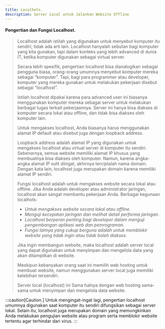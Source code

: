 ```yaml
---
title: Localhots.
description: Server Local untuk Jalankan Website Offline
---
```


#### Pengertian dan Fungsi Localhost.

> Localhost adalah istilah yang digunakan untuk menyebut komputer itu sendiri, tidak ada arti lain. Localhost hanyalah sebutan bagi komputer yang kita gunakan, tapi dalam konteks yang lebih advanced di dunia IT, ketika komputer digunakan sebagai virtual server. 
>
> Secara lebih spesifik, pengertian localhost bisa dianalogikan sebagai pengguna biasa, orang-orang umumnya menyebut komputer mereka sebagai “komputer”. Tapi, bagi para programmer atau developer, komputer yang mereka gunakan untuk melakukan pekerjaan disebut sebagai “localhost”.
>
> Istilah localhost dipakai karena para advanced user ini biasanya menggunakan komputer mereka sebagai server untuk melakukan berbagai tugas terkait pekerjaannya. Server ini hanya bisa diakses di komputer secara lokal atau offline, dan tidak bisa diakses oleh komputer lain.
>
> Untuk mengakses localhost, Anda biasanya harus menggunakan alamat IP default atau disebut juga dengan loopback address.
>
> Loopback address adalah alamat IP yang digunakan untuk mengakses localhost atau virtual server di komputer itu sendiri. Sebenarnya, semua website memiliki alamat IP khusus yang membuatnya bisa diakses oleh komputer. Namun, karena angka-angka alamat IP sulit diingat, akhirnya terciptalah nama domain. Dengan kata lain, localhost juga merupakan domain karena memiliki alamat IP sendiri.
>
> Fungsi localhost adalah untuk mengakses website secara lokal atau offline. Jika Anda adalah developer atau administrator jaringan, localhost akan sangat membantu pekerjaan Anda.
> Berbagai kegunaan localhots:
> - _Untuk mengakses website secara lokal atau offline._
> - _Menguji kecepatan jaringan dan melihat detail performa jaringan._
> - _Localhost berperan penting bagi developer dalam menguji pengembangan aplikasi web dan pemrograman._
> - _Fungsi laimya yang cukup berguna adalah untuk memblokir website yang tidak ingin atau tidak boleh diakses._
>
> Jika ingin membangun website, maka localhost adalah server local yang dapat digunakan untuk menyimpan dan mengelola data yang akan ditampilkan di website.
>
> Meskipun kebanyakan orang saat ini memilih web hosting untuk membuat website, namun menggunakan server local juga memiliki kelebihan tersendiri.
>
> Server local (localhost) ini Sama halnya dengan web hosting sama-sama untuk menyimpan dan mengelola data website.

:::caution[Caution.]
Untuk mengingat-ingat lagi, pengertian localhost umumnya digunakan saat komputer itu sendiri difungsikan sebagai server lokal. Selain itu, localhost juga merupakan domain yang memungkinkan Anda melakukan pengujian website atau program serta memblokir website tertentu agar terhindar dari virus.
:::

